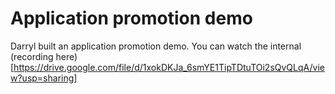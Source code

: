 # Application promotion demo

Darryl built an application promotion demo. You can watch the internal (recording here)[https://drive.google.com/file/d/1xokDKJa_6smYE1TipTDtuTOi2sQvQLqA/view?usp=sharing]
